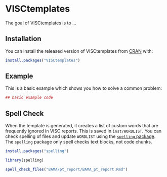 
<!-- README.md is generated from README.Rmd. Please edit that file -->

# VISCtemplates

The goal of VISCtemplates is to …

## Installation

You can install the released version of VISCtemplates from
[CRAN](https://CRAN.R-project.org) with:

``` r
install.packages("VISCtemplates")
```

## Example

This is a basic example which shows you how to solve a common problem:

``` r
## basic example code
```

## Spell Check

When the template is generated, it creates a list of custom words that
are frequently ignored in VISC reports. This is saved in
`inst/WORDLIST`. You can check spelling of files and update `WORDLIST`
using the [`spelling` package](https://docs.ropensci.org/spelling/). The
`spelling` package only spell checks text blocks, not code chunks.

``` r
install.packages("spelling")

library(spelling)

spell_check_files("BAMA/pt_report/BAMA_pt_report.Rmd")
```
